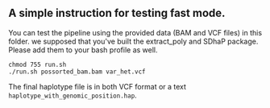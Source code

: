 

## A simple instruction for testing fast mode.


You can test the pipeline using the provided data (BAM and VCF files) in this folder.  we supposed that you've built the extract_poly and SDhaP package. Please add them to your bash profile as well.




```
chmod 755 run.sh
./run.sh possorted_bam.bam var_het.vcf

```

The final haplotype file is in both VCF format or a text `haplotype_with_genomic_position.hap`.



